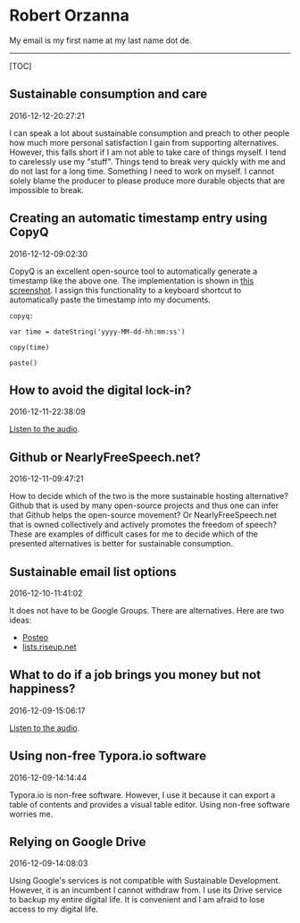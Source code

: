 # Robert Orzanna

My email is my first name at my last name dot de.

------



[TOC]

## Sustainable consumption and care

2016-12-12-20:27:21

I can speak a lot about sustainable consumption and preach to other people how much more personal satisfaction I gain from supporting alternatives. However, this falls short if I am not able to take care of things myself. I tend to carelessly use my "stuff". Things tend to break very quickly with me and do not last for a long time. Something I need to work on myself. I cannot solely blame the producer to please produce more durable objects that are impossible to break.

## Creating an automatic timestamp entry using CopyQ

2016-12-12-09:02:30

CopyQ is an excellent open-source tool to automatically generate a timestamp like the above one. The implementation is shown in [this screenshot](copyq-timestamp.png). I assign this functionality to a keyboard shortcut to automatically paste the timestamp into my documents. 

`copyq:`

`var time = dateString('yyyy-MM-dd-hh:mm:ss')`

`copy(time)`

`paste()`

## How to avoid the digital lock-in?

2016-12-11-22:38:09

[Listen to the audio](digital-lock-in.mp3).

## Github or NearlyFreeSpeech.net?

2016-12-11-09:47:21

How to decide which of the two is the more sustainable hosting alternative? Github that is used by many open-source projects and thus one can infer that Github helps the open-source movement? Or NearlyFreeSpeech.net that is owned collectively and actively promotes the freedom of speech? These are examples of difficult cases for me to decide which of the presented alternatives is better for sustainable consumption. 

## Sustainable email list options

2016-12-10-11:41:02

It does not have to be Google Groups. There are alternatives. Here are two ideas:

- [Posteo](https://posteo.de/en/help/does-posteo-offer-mailing-lists) 
- [lists.riseup.net](https://lists.riseup.net/www/)

## What to do if a job brings you money but not happiness?

2016-12-09-15:06:17

[Listen to the audio](job-money-happiness.mp3).

## Using non-free Typora.io software

2016-12-09-14:14:44

Typora.io is non-free software. However, I use it because it can export a table of contents and provides a visual table editor. Using non-free software worries me.

## Relying on Google Drive

2016-12-09-14:08:03

Using Google's services is not compatible with Sustainable Development. However, it is an incumbent I cannot withdraw from. I use its Drive service to backup my entire digital life. It is convenient and I am afraid to lose access to my digital life.